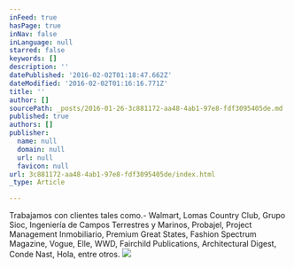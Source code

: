 ```yaml
---
inFeed: true
hasPage: true
inNav: false
inLanguage: null
starred: false
keywords: []
description: ''
datePublished: '2016-02-02T01:18:47.662Z'
dateModified: '2016-02-02T01:16:16.771Z'
title: ''
author: []
sourcePath: _posts/2016-01-26-3c881172-aa48-4ab1-97e8-fdf3095405de.md
published: true
authors: []
publisher:
  name: null
  domain: null
  url: null
  favicon: null
url: 3c881172-aa48-4ab1-97e8-fdf3095405de/index.html
_type: Article

---
```

Trabajamos con clientes tales como.-  Walmart, Lomas Country Club, Grupo Sioc, Ingeniería de Campos Terrestres y Marinos, Probajel, Project Management Inmobiliario, Premium Great States, Fashion Spectrum Magazine, Vogue, Elle, WWD, Fairchild Publications, Architectural Digest, Conde Nast, Hola, entre otros.
![](https://s3-us-west-2.amazonaws.com/the-grid-img/p/a3f6a65347efb492eccabbae70226e86354042f9.jpg)